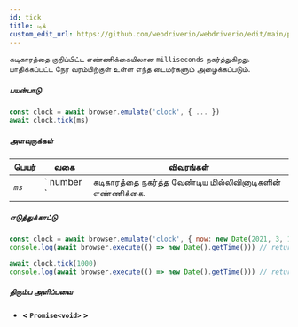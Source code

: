 ```yaml
---
id: tick
title: டிக்
custom_edit_url: https://github.com/webdriverio/webdriverio/edit/main/packages/webdriverio/src/commands/clock/tick.ts
---
```


கடிகாரத்தை குறிப்பிட்ட எண்ணிக்கையிலான `milliseconds` நகர்த்துகிறது. பாதிக்கப்பட்ட நேர வரம்பிற்குள் உள்ள எந்த டைமர்களும் அழைக்கப்படும்.

##### பயன்பாடு

```js
const clock = await browser.emulate('clock', { ... })
await clock.tick(ms)
```

##### அளவுருக்கள்

<table>
  <thead>
    <tr>
      <th>பெயர்</th><th>வகை</th><th>விவரங்கள்</th>
    </tr>
  </thead>
  <tbody>
    <tr>
      <td><code><var>ms</var></code></td>
      <td>` number `</td>
      <td>கடிகாரத்தை நகர்த்த வேண்டிய மில்லிவினாடிகளின் எண்ணிக்கை.</td>
    </tr>
  </tbody>
</table>

##### எடுத்துக்காட்டு

```js title="tick.js"
const clock = await browser.emulate('clock', { now: new Date(2021, 3, 14) })
console.log(await browser.execute(() => new Date().getTime())) // returns 1618383600000

await clock.tick(1000)
console.log(await browser.execute(() => new Date().getTime())) // returns 1618383601000
```

##### திரும்ப அளிப்பவை

- **&lt; `Promise<void>` &gt;**